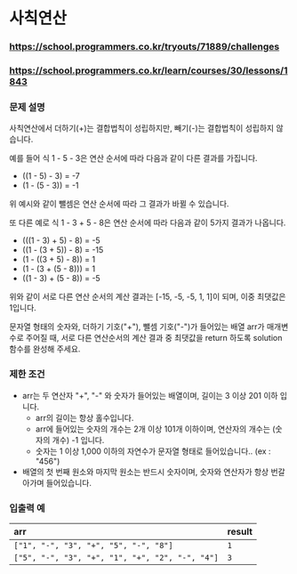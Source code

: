 # 사칙연산

### https://school.programmers.co.kr/tryouts/71889/challenges

### https://school.programmers.co.kr/learn/courses/30/lessons/1843

### 문제 설명

사칙연산에서 더하기(+)는 결합법칙이 성립하지만, 빼기(-)는 결합법칙이 성립하지 않습니다.

예를 들어 식 1 - 5 - 3은 연산 순서에 따라 다음과 같이 다른 결과를 가집니다.

-   ((1 - 5) - 3) = -7
-   (1 - (5 - 3)) = -1

위 예시와 같이 뺄셈은 연산 순서에 따라 그 결과가 바뀔 수 있습니다.

또 다른 예로 식 1 - 3 + 5 - 8은 연산 순서에 따라 다음과 같이 5가지 결과가 나옵니다.

-   (((1 - 3) + 5) - 8) = -5
-   ((1 - (3 + 5)) - 8) = -15
-   (1 - ((3 + 5) - 8)) = 1
-   (1 - (3 + (5 - 8))) = 1
-   ((1 - 3) + (5 - 8)) = -5

위와 같이 서로 다른 연산 순서의 계산 결과는 [-15, -5, -5, 1, 1]이 되며, 이중 최댓값은 1입니다.

문자열 형태의 숫자와, 더하기 기호("+"), 뺄셈 기호("-")가 들어있는 배열 arr가 매개변수로 주어질 때, 서로 다른 연산순서의 계산 결과 중 최댓값을 return 하도록 solution 함수를 완성해 주세요.

### 제한 조건

-   arr는 두 연산자 "+", "-" 와 숫자가 들어있는 배열이며, 길이는 3 이상 201 이하 입니다.
    -   arr의 길이는 항상 홀수입니다.
    -   arr에 들어있는 숫자의 개수는 2개 이상 101개 이하이며, 연산자의 개수는 (숫자의 개수) -1 입니다.
    -   숫자는 1 이상 1,000 이하의 자연수가 문자열 형태로 들어있습니다.. (ex : "456")
-   배열의 첫 번째 원소와 마지막 원소는 반드시 숫자이며, 숫자와 연산자가 항상 번갈아가며 들어있습니다.

### 입출력 예

| arr                                             | result |
| :---------------------------------------------- | :----- |
| `["1", "-", "3", "+", "5", "-", "8"]`           | `1`    |
| `["5", "-", "3", "+", "1", "+", "2", "-", "4"]` | `3`    |
